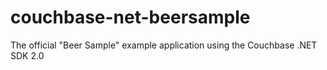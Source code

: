 couchbase-net-beersample
========================

The official "Beer Sample" example application using the Couchbase .NET SDK 2.0
